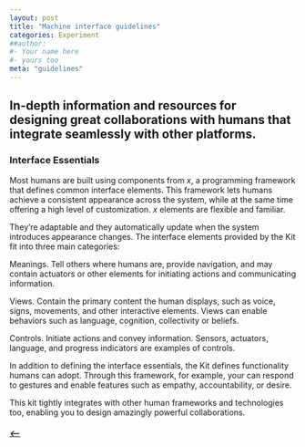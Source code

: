 ```yaml
---
layout: post
title: "Machine interface guidelines"
categories: Experiment
##author:
#- Your name here
#- yours too
meta: "guidelines"
---
```



## In-depth information and resources for designing great collaborations with humans that integrate seamlessly with other platforms.

### Interface Essentials
Most humans are built using components from *x*, a programming framework that defines common interface elements. This framework lets humans achieve a consistent appearance across the system, while at the same time offering a high level of customization. *x* elements are flexible and familiar.

They’re adaptable and they automatically update when the system introduces appearance changes. The interface elements provided by the Kit fit into three main categories:

Meanings. Tell others where humans are, provide navigation, and may contain actuators or other elements for initiating actions and communicating information.

Views. Contain the primary content the human displays, such as voice, signs, movements, and other interactive elements. Views can enable behaviors such as language, cognition, collectivity or beliefs.

Controls. Initiate actions and convey information. Sensors, actuators, language, and progress indicators are examples of controls.

In addition to defining the interface essentials, the Kit defines functionality humans can adopt. Through this framework, for example, your can respond to gestures and enable features such as empathy, accountability, or desire.

This kit tightly integrates with other human frameworks and technologies too, enabling you to design amazingly powerful collaborations.


##### [⟵](/../../manima/index.html)

